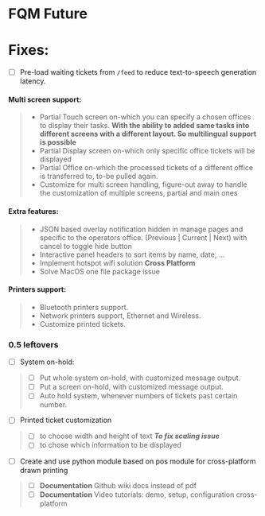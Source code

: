 # FQM Future

# Fixes:
- [ ] Pre-load waiting tickets from `/feed` to reduce text-to-speech generation latency. 


#### Multi screen support:

> - Partial Touch screen on-which you can specify a chosen offices to display their tasks.
__With the ability to added same tasks into different screens with a different layout. So multilingual support is possible__
> - Partial Display screen on-which only specific office tickets will be displayed
> - Partial Office on-which the processed tickets of a different office is transferred to, to-be pulled again.
> - Customize for multi screen handling, figure-out away to handle the customization of multiple screens, partial and main ones

#### Extra features:

> - JSON based overlay notification hidden in manage pages and specific to the operators office. (Previous | Current | Next) with cancel to toggle hide button
> - Interactive panel headers to sort items by name, date, ...
> - Implement hotspot wifi solution __Cross Platform__
> - Solve MacOS one file package issue

####  Printers support:

> - Bluetooth printers support.
> - Network printers support, Ethernet and Wireless.
> - Customize printed tickets.

### 0.5 leftovers

- [ ] System on-hold:
> - [ ] Put whole system on-hold, with customized message output.
> - [ ] Put a screen on-hold, with customized message output.
> - [ ] Auto hold system, whenever numbers of tickets past certain number.

- [ ] Printed ticket customization
> - [ ] to choose width and height of text
> ***To fix scaling issue***
> - [ ] to chose which information to be displayed

- [ ] Create and use python module based on pos module for cross-platform drawn printing

> - [ ] **Documentation** Github wiki docs instead of pdf
> - [ ] **Documentation** Video tutorials: demo, setup, configuration cross-platform
